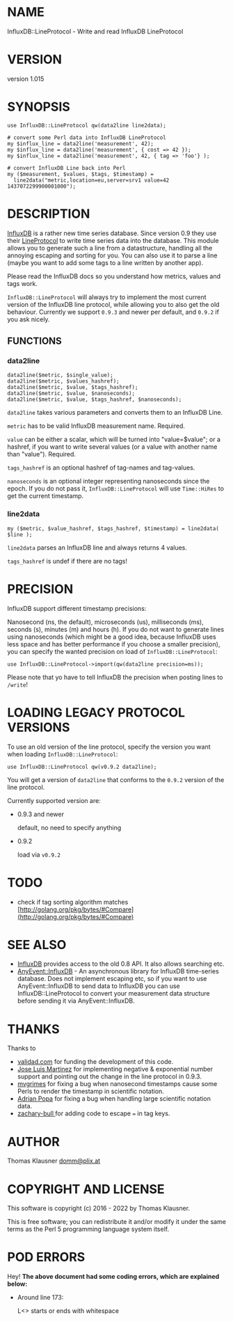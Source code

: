 # NAME

InfluxDB::LineProtocol - Write and read InfluxDB LineProtocol

# VERSION

version 1.015

# SYNOPSIS

    use InfluxDB::LineProtocol qw(data2line line2data);

    # convert some Perl data into InfluxDB LineProtocol
    my $influx_line = data2line('measurement', 42);
    my $influx_line = data2line('measurement', { cost => 42 });
    my $influx_line = data2line('measurement', 42, { tag => 'foo'} );

    # convert InfluxDB Line back into Perl
    my ($measurement, $values, $tags, $timestamp) =
      line2data("metric,location=eu,server=srv1 value=42 1437072299900001000");

# DESCRIPTION

[InfluxDB](https://influxdb.com) is a rather new time series database.
Since version 0.9 they use their
[LineProtocol](https://influxdb.com/docs/v0.9/write_protocols/line.html)
to write time series data into the database. This module allows you to
generate such a line from a datastructure, handling all the annoying
escaping and sorting for you. You can also use it to parse a line
(maybe you want to add some tags to a line written by another app).

Please read the InfluxDB docs so you understand how metrics, values
and tags work.

`InfluxDB::LineProtocol` will always try to implement the most
current version of the InfluxDB line protocol, while allowing you to
also get the old behaviour. Currently we support `0.9.3` and newer
per default, and `0.9.2` if you ask nicely.

## FUNCTIONS

### data2line

    data2line($metric, $single_value);
    data2line($metric, $values_hashref);
    data2line($metric, $value, $tags_hashref);
    data2line($metric, $value, $nanoseconds);
    data2line($metric, $value, $tags_hashref, $nanoseconds);

`data2line` takes various parameters and converts them to an
InfluxDB Line.

`metric` has to be valid InfluxDB measurement name. Required.

`value` can be either a scalar, which will be turned into
"value=$value"; or a hashref, if you want to write several values (or
a value with another name than "value"). Required.

`tags_hashref` is an optional hashref of tag-names and tag-values.

`nanoseconds` is an optional integer representing nanoseconds since
the epoch. If you do not pass it, `InfluxDB::LineProtocol` will use
`Time::HiRes` to get the current timestamp.

### line2data

    my ($metric, $value_hashref, $tags_hashref, $timestamp) = line2data( $line );

`line2data` parses an InfluxDB line and always returns 4 values.

`tags_hashref` is undef if there are no tags!

# PRECISION

InfluxDB support different timestamp precisions:

Nanosecond (ns, the default), microseconds (us), milliseconds (ms),
seconds (s), minutes (m) and hours (h). If you do not want to generate
lines using nanoseconds (which might be a good idea, because InfluxDB
uses less space and has better performance if you choose a smaller
precision), you can specify the wanted precision on load of
`InfluxDB::LineProtocol`:

    use InfluxDB::LineProtocol->import(qw(data2line precision=ms));

Please note that yo have to tell InfluxDB the precision when posting lines to `/write`!

# LOADING LEGACY PROTOCOL VERSIONS

To use an old version of the line protocol, specify the version you
want when loading `InfluxDB::LineProtocol`:

    use InfluxDB::LineProtocol qw(v0.9.2 data2line);

You will get a version of `data2line` that conforms to the `0.9.2`
version of the line protocol.

Currently supported version are:

- 0.9.3 and newer

    default, no need to specify anything

- 0.9.2

    load via `v0.9.2`

# TODO

- check if tag sorting algorithm matches
[http://golang.org/pkg/bytes/#Compare](http://golang.org/pkg/bytes/#Compare)

# SEE ALSO

- [InfluxDB](https://metacpan.org/pod/InfluxDB) provides access to the
old 0.8 API. It also allows searching etc.
- [AnyEvent::InfluxDB](https://metacpan.org/pod/AnyEvent::InfluxDB) - An
asynchronous library for InfluxDB time-series database. Does not
implement escaping etc, so if you want to use AnyEvent::InfluxDB to
send data to InfluxDB you can use InfluxDB::LineProtocol to convert
your measurement data structure before sending it via
AnyEvent::InfluxDB.

# THANKS

Thanks to

- [validad.com](http://www.validad.com/) for funding the
development of this code.
- [Jose Luis Martinez](https://github.com/pplu) for implementing
negative & exponential number support and pointing out the change in
the line protocol in 0.9.3.
- [mvgrimes](https://github.com/mvgrimes) for fixing a bug when
nanosecond timestamps cause some Perls to render the timestamp in
scientific notation.
- [Adrian Popa](https://github.com/mad-ady) for fixing a bug when
handling large scientific notation data.
- [ zachary-bull ](https://github.com/zachary-bull) for adding code to escape `=` in tag keys.

# AUTHOR

Thomas Klausner <domm@plix.at>

# COPYRIGHT AND LICENSE

This software is copyright (c) 2016 - 2022 by Thomas Klausner.

This is free software; you can redistribute it and/or modify it under
the same terms as the Perl 5 programming language system itself.

# POD ERRORS

Hey! **The above document had some coding errors, which are explained below:**

- Around line 173:

    L<> starts or ends with whitespace
